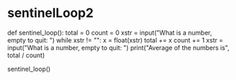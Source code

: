 # sentinelLoop2



def sentinel_loop():
    total = 0
    count = 0
    xstr = input("What is a number, empty to quit: ")
    while xstr != "":
        x = float(xstr)
        total += x
        count += 1
        xstr = input("What is a number, empty to quit: ")
    print("Average of the numbers is", total / count)

sentinel_loop()
